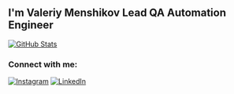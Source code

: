 ## I'm Valeriy Menshikov Lead QA Automation Engineer

[![GitHub Stats](https://github-readme-stats.vercel.app/api?username=ValeriyMenshikov&theme=dark&show_icons=true&hide=issues,contribs)](https://github.com/ValeriyMenshikov/)  

### Connect with me:
[![Instagram](https://img.shields.io/badge/-instagram-090909?style=for-the-badge&logo=instagram)](https://www.instagram.com/menshikov_valeriy)
[![LinkedIn](https://img.shields.io/badge/-linkedin-090909?style=for-the-badge&logo=linkedin)](https://www.linkedin.com/in/valeriy-menshikov/)
